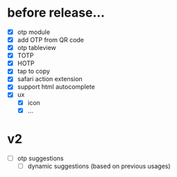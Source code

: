 # before release...

- [x] otp module
- [x] add OTP from QR code
- [x] otp tableview
- [x] TOTP
- [x] HOTP
- [x] tap to copy
- [x] safari action extension
- [x] support html autocomplete
- [x] ux
  - [x] icon
  - [x] ...

# v2

- [ ] otp suggestions
  - [ ] dynamic suggestions (based on previous usages)

